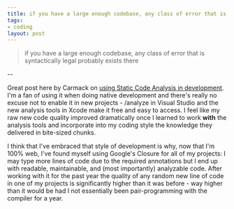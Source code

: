 ```yaml
---
title: if you have a large enough codebase, any class of error that is syntactically legal probably exists there
tags:
- coding
layout: post
---
```

> if you have a large enough codebase, any class of error that is
> syntactically legal probably exists there

--

Great post here by Carmack on [using Static Code Analysis in
development](http://altdevblogaday.com/2011/12/24/static-code-analysis/). I'm
a fan of using it when doing native development and there's really no excuse
not to enable it in new projects - /analyze in Visual Studio and the new
analysis tools in Xcode make it free and easy to access. I feel like my raw
new code quality improved dramatically once I learned to work **with** the
analysis tools and incorporate into my coding style the knowledge they
delivered in bite-sized chunks.

I think that I've embraced that style of development is why, now that I'm 100%
web, I've found myself using Google's Closure for all of my projects: I may
type more lines of code due to the required annotations but I end up with
readable, maintainable, and (most importantly) analyzable code. After working
with it for the past year the quality of any random new line of code in one of
my projects is significantly higher than it was before - way higher than it
would be had I not essentially been pair-programming with the compiler for a
year.

